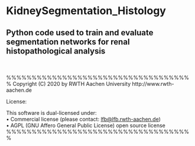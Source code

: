 # KidneySegmentation_Histology
## Python code used to train and evaluate segmentation networks for renal histopathological analysis  
<br>
<br>
%%%%%%%%%%%%%%%%%%%%%%%%%%%%%%%%%%%%%                                                 
Copyright (C) 2020 by RWTH Aachen University                            
http://www.rwth-aachen.de                                               
                                                                        
License:                                                                
                                                                         
This software is dual-licensed under:                                   
• Commercial license (please contact: lfb@lfb.rwth-aachen.de)           
• AGPL (GNU Affero General Public License) open source license                                   
%%%%%%%%%%%%%%%%%%%%%%%%%%%%%%%%%%%%%                                                                  

